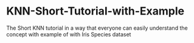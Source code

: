 # KNN-Short-Tutorial-with-Example
The Short KNN tutorial in a way that everyone can easily understand the concept with example of with Iris Species dataset

